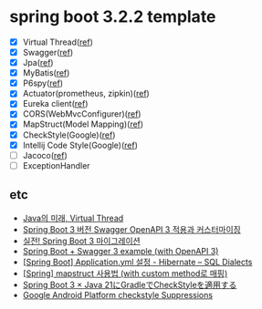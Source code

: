 # spring boot 3.2.2 template

- [x] Virtual Thread([ref](https://spring.io/blog/2023/09/09/all-together-now-spring-boot-3-2-graalvm-native-images-java-21-and-virtual))
- [x] Swagger([ref](https://springdoc.org/))
- [x] Jpa([ref](https://easywritten.com/post/using-spring-boot-3-with-zipkin/))
- [x] MyBatis([ref](https://mybatis.org/spring-boot-starter/mybatis-spring-boot-autoconfigure/))
- [x] P6spy([ref](https://github.com/gavlyukovskiy/spring-boot-data-source-decorator))
- [x] Actuator(prometheus, zipkin)([ref](https://easywritten.com/post/using-spring-boot-3-with-zipkin/))
- [x] Eureka client([ref](https://cloud.spring.io/spring-cloud-netflix/multi/multi__service_discovery_eureka_clients.html))
- [x] CORS(WebMvcConfigurer)([ref](https://jake-seo-dev.tistory.com/605))
- [x] MapStruct(Model Mapping)([ref](https://mapstruct.org/documentation/stable/reference/html/))
- [x] CheckStyle(Google)([ref](https://checkstyle.sourceforge.io/google_style.html))
- [x] Intellij Code Style(Google)([ref](https://github.com/google/styleguide/blob/gh-pages/intellij-java-google-style.xml))
- [ ] Jacoco([ref](https://docs.gradle.org/current/userguide/jacoco_plugin.html))
- [ ] ExceptionHandler

## etc
- [Java의 미래, Virtual Thread](https://techblog.woowahan.com/15398/)
- [Spring Boot 3 버전 Swagger OpenAPI 3 적용과 커스터마이징](https://velog.io/@rurry/Spring-Boot-3-%EB%B2%84%EC%A0%84-Swagger-OpenAPI-3-%EC%A0%81%EC%9A%A9%EA%B3%BC-%EC%BB%A4%EC%8A%A4%ED%84%B0%EB%A7%88%EC%9D%B4%EC%A7%95)
- [실전! Spring Boot 3 마이그레이션](https://techblog.lycorp.co.jp/ko/how-to-migrate-to-spring-boot-3)
- [Spring Boot + Swagger 3 example (with OpenAPI 3)](https://www.bezkoder.com/spring-boot-swagger-3/)
- [[Spring Boot] Application.yml 설정 - Hibernate – SQL Dialects](https://hermeslog.tistory.com/682)
- [[Spring] mapstruct 사용법 (with custom method로 매핑)](https://marklee1117.tistory.com/121)
- [Spring Boot 3 × Java 21にGradleでCheckStyleを適用する](https://n-laboratory.jp/articles/springboot-gradle-checkstyle)
- [Google Android Platform checkstyle Suppressions](https://android.googlesource.com/platform/external/checkstyle/+/HEAD/config/suppressions.xml)
